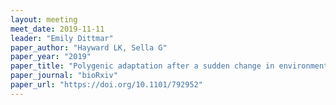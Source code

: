 ```yaml
---
layout: meeting
meet_date: 2019-11-11
leader: "Emily Dittmar"
paper_author: "Hayward LK, Sella G"
paper_year: "2019"
paper_title: "Polygenic adaptation after a sudden change in environment"
paper_journal: "bioRxiv"
paper_url: "https://doi.org/10.1101/792952"
---
```

